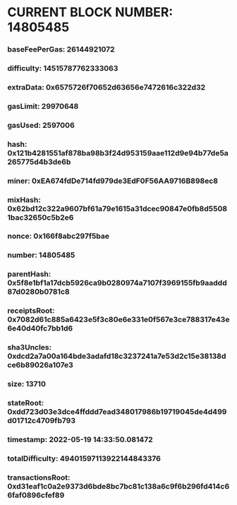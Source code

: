 # CURRENT BLOCK NUMBER: 14805485

### baseFeePerGas: 26144921072
### difficulty: 14515787762333063
### extraData: 0x6575726f70652d63656e7472616c322d32
### gasLimit: 29970648
### gasUsed: 2597006
### hash: 0x121b4281551af878ba98b3f24d953159aae112d9e94b77de5a265775d4b3de6b
### miner: 0xEA674fdDe714fd979de3EdF0F56AA9716B898ec8
### mixHash: 0x62bd12c322a9607bf61a79e1615a31dcec90847e0fb8d55081bac32650c5b2e6
### nonce: 0x166f8abc297f5bae
### number: 14805485
### parentHash: 0x5f8e1bf1a17dcb5926ca9b0280974a7107f3969155fb9aaddd87d0280b0781c8
### receiptsRoot: 0x7082d61c885a6423e5f3c80e6e331e0f567e3ce788317e43e6e40d40fc7bb1d6
### sha3Uncles: 0xdcd2a7a00a164bde3adafd18c3237241a7e53d2c15e38138dce6b89026a107e3
### size: 13710
### stateRoot: 0xdd723d03e3dce4ffddd7ead348017986b19719045de4d499d01712c4709fb793
### timestamp: 2022-05-19 14:33:50.081472
### totalDifficulty: 49401597113922144843376
### transactionsRoot: 0xd31eaf1c0a2e9373d6bde8bc7bc81c138a6c9f6b296fd414c66faf0896cfef89
